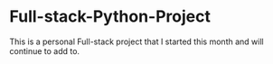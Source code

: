# Full-stack-Python-Project
This is a personal Full-stack project that I started this month and will continue to add to.
